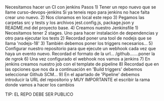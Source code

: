 Necesitamos hacer un CI con jenkins
Pasos
    1) Tener un repo nuevo que se llame curso-devops-jenkins Si ya teneis repo para jenkins no hace falta crear uno nuevo.
    2) Nos clonamos en local este repo
    3) Pegamos las carpetas src y tests y los archivos jest.config.js, package.json y README.md del proyecto base.
    4) Creamos nuestro Jenkinsfile
       1) Necesitamos tener 2 stages. Uno para hacer instalación de dependencias y otro para ejecutar los tests
       2) Recordad poner una tool de nodejs que se llama 'nodejs-18'
       3) También debemos poner los triggers necesarios...
    5) Configurar nuestro repositorio para que ejecute un webhook cada vez que haya un evento nuevo. Recordad el formato de la url... /github.......poner la de ngrok
    6) Una vez configurado el webhook nos vamos a jenkins
    7) En jenkins creamos nuestro job con el template de pipeline
    8) Recordad que en las opciones que nos da a continuación en 'Build triggers' debemos seleccionar Github SCM...
    9) En el apartado de 'Pipeline' debemos introducir la URL del repositorio y MUY IMPORTANTE el escribir la rama donde vamos a hacer los cambios
 
TIP: EL REPO DEBE SER PUBLICO